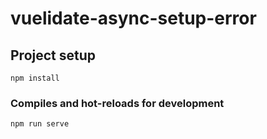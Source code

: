 # vuelidate-async-setup-error

## Project setup
```
npm install
```

### Compiles and hot-reloads for development
```
npm run serve
```